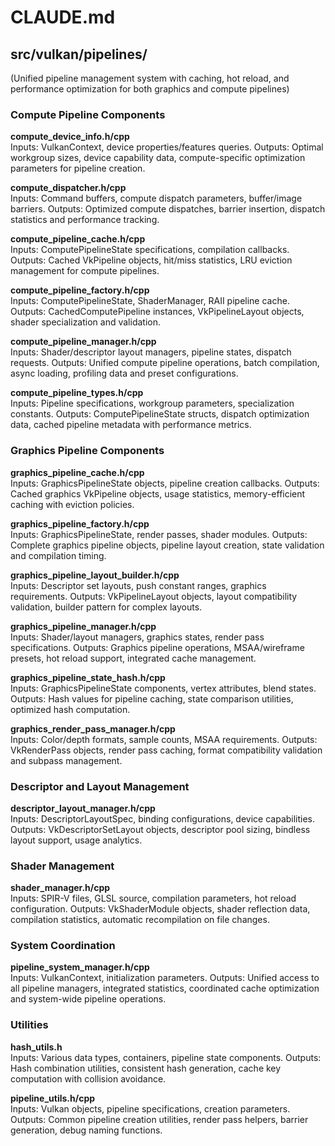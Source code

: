 # CLAUDE.md

## src/vulkan/pipelines/

(Unified pipeline management system with caching, hot reload, and performance optimization for both graphics and compute pipelines)

### Compute Pipeline Components

**compute_device_info.h/cpp**  
Inputs: VulkanContext, device properties/features queries. Outputs: Optimal workgroup sizes, device capability data, compute-specific optimization parameters for pipeline creation.

**compute_dispatcher.h/cpp**  
Inputs: Command buffers, compute dispatch parameters, buffer/image barriers. Outputs: Optimized compute dispatches, barrier insertion, dispatch statistics and performance tracking.

**compute_pipeline_cache.h/cpp**  
Inputs: ComputePipelineState specifications, compilation callbacks. Outputs: Cached VkPipeline objects, hit/miss statistics, LRU eviction management for compute pipelines.

**compute_pipeline_factory.h/cpp**  
Inputs: ComputePipelineState, ShaderManager, RAII pipeline cache. Outputs: CachedComputePipeline instances, VkPipelineLayout objects, shader specialization and validation.

**compute_pipeline_manager.h/cpp**  
Inputs: Shader/descriptor layout managers, pipeline states, dispatch requests. Outputs: Unified compute pipeline operations, batch compilation, async loading, profiling data and preset configurations.

**compute_pipeline_types.h/cpp**  
Inputs: Pipeline specifications, workgroup parameters, specialization constants. Outputs: ComputePipelineState structs, dispatch optimization data, cached pipeline metadata with performance metrics.

### Graphics Pipeline Components

**graphics_pipeline_cache.h/cpp**  
Inputs: GraphicsPipelineState objects, pipeline creation callbacks. Outputs: Cached graphics VkPipeline objects, usage statistics, memory-efficient caching with eviction policies.

**graphics_pipeline_factory.h/cpp**  
Inputs: GraphicsPipelineState, render passes, shader modules. Outputs: Complete graphics pipeline objects, pipeline layout creation, state validation and compilation timing.

**graphics_pipeline_layout_builder.h/cpp**  
Inputs: Descriptor set layouts, push constant ranges, graphics requirements. Outputs: VkPipelineLayout objects, layout compatibility validation, builder pattern for complex layouts.

**graphics_pipeline_manager.h/cpp**  
Inputs: Shader/layout managers, graphics states, render pass specifications. Outputs: Graphics pipeline operations, MSAA/wireframe presets, hot reload support, integrated cache management.

**graphics_pipeline_state_hash.h/cpp**  
Inputs: GraphicsPipelineState components, vertex attributes, blend states. Outputs: Hash values for pipeline caching, state comparison utilities, optimized hash computation.

**graphics_render_pass_manager.h/cpp**  
Inputs: Color/depth formats, sample counts, MSAA requirements. Outputs: VkRenderPass objects, render pass caching, format compatibility validation and subpass management.

### Descriptor and Layout Management

**descriptor_layout_manager.h/cpp**  
Inputs: DescriptorLayoutSpec, binding configurations, device capabilities. Outputs: VkDescriptorSetLayout objects, descriptor pool sizing, bindless layout support, usage analytics.

### Shader Management

**shader_manager.h/cpp**  
Inputs: SPIR-V files, GLSL source, compilation parameters, hot reload configuration. Outputs: VkShaderModule objects, shader reflection data, compilation statistics, automatic recompilation on file changes.

### System Coordination

**pipeline_system_manager.h/cpp**  
Inputs: VulkanContext, initialization parameters. Outputs: Unified access to all pipeline managers, integrated statistics, coordinated cache optimization and system-wide pipeline operations.

### Utilities

**hash_utils.h**  
Inputs: Various data types, containers, pipeline state components. Outputs: Hash combination utilities, consistent hash generation, cache key computation with collision avoidance.

**pipeline_utils.h/cpp**  
Inputs: Vulkan objects, pipeline specifications, creation parameters. Outputs: Common pipeline creation utilities, render pass helpers, barrier generation, debug naming functions.